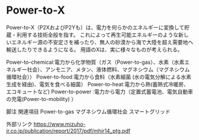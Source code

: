 # Power-to-X

Power-to-X（P2XおよびP2Yも）は、電力を何らかのエネルギーに変換して貯蔵・利用する技術全般を指す。
これによって再生可能エネルギーのような新しいエネルギー源の不安定さを補ったり、無人の砂漠から海で大陸を超え需要地へ輸送したりできるようになる。
用語のXは、実に様々なものが考えられる。

Power-to-chemicalː電力から化学物質（ガス（Power-to-gas）、水素（水素エネルギー社会）、アンモニア、メタン、液体燃料、マグネシウム（マグネシウム循環社会））
Power-to-foodː電力から食料（水素細菌 (水の電気分解による水素生成を経由)、電気を食べる細菌）
Power-to-heatː電力から熱(蓄熱式冷暖房、エコキュートなど)
Power-to-power ː電力から電力（定置式蓄電池、電気自動車の充電(Power-to-mobility) ）

脚注
関連項目
Power-to-gas
マグネシウム循環社会
スマートグリッド

外部リンク
https://www.mizuho-ir.co.jp/publication/report/2017/pdf/mhir14_ptg.pdf